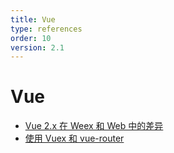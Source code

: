 ```yaml
---
title: Vue
type: references
order: 10
version: 2.1
---
```



# Vue

- [Vue 2.x 在 Weex 和 Web 中的差异](./difference-with-web.html)
- [使用 Vuex 和 vue-router](./difference-of-vuex.html)
